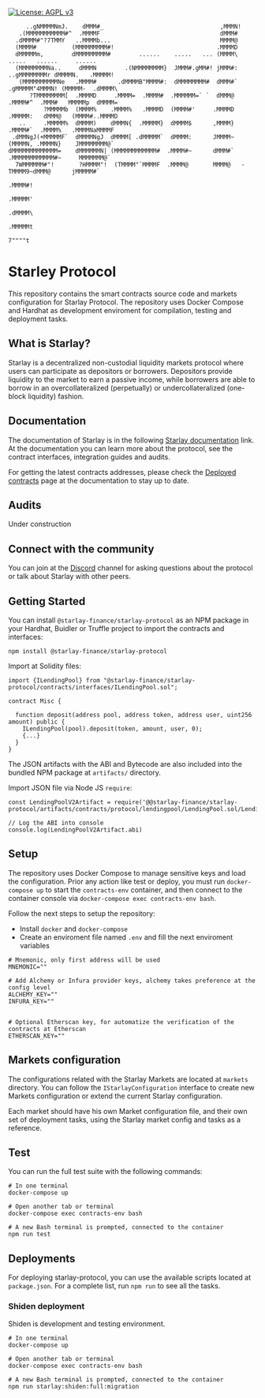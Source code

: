 [![License: AGPL v3](https://img.shields.io/badge/License-AGPL%20v3-blue.svg)](https://www.gnu.org/licenses/agpl-3.0)

```
     ..gNMMMMNmJ.    dMMM#_                                 ,MMMN!
   .(MMMMMMMMMMM#^  .MMMMF                                  dMMM#
  .dMMMM#"?7TMMY   ..MMMMb...                               MMMM@
  (MMMM#          (MMMMMMMMM#!                             .MMMMD
  dMMMMMm,        dMMMMMMMMM#        ......    .....   ... (MMMM\         .....   ......     ......
  (MMMMMMMMNa..     dMMMN        .(NMMMMMMMM}  JMMM#.gMM#! jMMM#:    ..gMMMMMMMMr dMMMMN.   .MMMMM!
   (MMMMMMMMMMNe   .MMMM#      .dMMMMB"MMMM#:  dMMMMMMMM#  dMMM#`  .gMMMMM"4MMMN! (MMMMM-  .dMMMM\
      ?TMMMMMMMM[  .MMMMD     .MMMM=  .MMMM#  .MMMMMM=` `  dMMM@  .MMMM#^  .MMM#   MMMMMp  dMMMM=
          ?MMMMMb  (MMMM%    .MMMM%   .MMMMD  (MMMM#'     .MMMMD .MMMMM:   dMMM@   (MMMM#..MMMMD
   ..     .MMMMM%  dMMMM)    dMMMN{  .MMMMM}  dMMMM$      ,MMMM} .MMMM#`  .MMMM%   .MMMMNaMMMMF
 .dMMNgJ(+MMMMMF`  dMMMMNgJ  dMMMM[ .dMMMMM`  dMMMM:      JMMMM~ (MMMMN, .MMMMN}    JMMMMMMMM@`
dMMMMMMMMMMMMM=    dMMMMMMN| (MMMMMMMMMMMM#  .MMMM#~      dMMM#` .MMMMMMMMMMMM#~     MMMMMMM@`
  7WMMMMMM#"!       ?HMMMM"!  (TMMMM"`MMMMF  .MMMM@       MMMM@   -TMMMM9~dMMM@      jMMMMM#`
                                                                                     .MMMM#!
                                                                                    .MMMMM'
                                                                                   .dMMMM\
                                                                                  .MMMMMt
                                                                                  7""""t
```

# Starley Protocol

This repository contains the smart contracts source code and markets configuration for Starlay Protocol. The repository uses Docker Compose and Hardhat as development enviroment for compilation, testing and deployment tasks.

## What is Starlay?

Starlay is a decentralized non-custodial liquidity markets protocol where users can participate as depositors or borrowers. Depositors provide liquidity to the market to earn a passive income, while borrowers are able to borrow in an overcollateralized (perpetually) or undercollateralized (one-block liquidity) fashion.

## Documentation

The documentation of Starlay is in the following [Starlay documentation](https://docs.starlay.finance/) link. At the documentation you can learn more about the protocol, see the contract interfaces, integration guides and audits.

For getting the latest contracts addresses, please check the [Deployed contracts](https://docs.starlay.finance/deployed-contracts/deployed-contracts) page at the documentation to stay up to date.


## Audits

Under construction

## Connect with the community

You can join at the [Discord](https://discord.gg/fdjNAJmgUc) channel for asking questions about the protocol or talk about Starlay with other peers.

## Getting Started

You can install `@starlay-finance/starlay-protocol` as an NPM package in your Hardhat, Buidler or Truffle project to import the contracts and interfaces:

`npm install @starlay-finance/starlay-protocol`

Import at Solidity files:

```
import {ILendingPool} from "@starlay-finance/starlay-protocol/contracts/interfaces/ILendingPool.sol";

contract Misc {

  function deposit(address pool, address token, address user, uint256 amount) public {
    ILendingPool(pool).deposit(token, amount, user, 0);
    {...}
  }
}
```

The JSON artifacts with the ABI and Bytecode are also included into the bundled NPM package at `artifacts/` directory.

Import JSON file via Node JS `require`:

```
const LendingPoolV2Artifact = require('@@starlay-finance/starlay-protocol/artifacts/contracts/protocol/lendingpool/LendingPool.sol/LendingPool.json');

// Log the ABI into console
console.log(LendingPoolV2Artifact.abi)
```

## Setup

The repository uses Docker Compose to manage sensitive keys and load the configuration. Prior any action like test or deploy, you must run `docker-compose up` to start the `contracts-env` container, and then connect to the container console via `docker-compose exec contracts-env bash`.

Follow the next steps to setup the repository:

- Install `docker` and `docker-compose`
- Create an enviroment file named `.env` and fill the next enviroment variables

```
# Mnemonic, only first address will be used
MNEMONIC=""

# Add Alchemy or Infura provider keys, alchemy takes preference at the config level
ALCHEMY_KEY=""
INFURA_KEY=""


# Optional Etherscan key, for automatize the verification of the contracts at Etherscan
ETHERSCAN_KEY=""

```

## Markets configuration

The configurations related with the Starlay Markets are located at `markets` directory. You can follow the `IStarlayConfiguration` interface to create new Markets configuration or extend the current Starlay configuration.

Each market should have his own Market configuration file, and their own set of deployment tasks, using the Starlay market config and tasks as a reference.

## Test

You can run the full test suite with the following commands:

```
# In one terminal
docker-compose up

# Open another tab or terminal
docker-compose exec contracts-env bash

# A new Bash terminal is prompted, connected to the container
npm run test
```

## Deployments

For deploying starlay-protocol, you can use the available scripts located at `package.json`. For a complete list, run `npm run` to see all the tasks.

### Shiden deployment

Shiden is development and testing environment.

```
# In one terminal
docker-compose up

# Open another tab or terminal
docker-compose exec contracts-env bash

# A new Bash terminal is prompted, connected to the container
npm run starlay:shiden:full:migration
```
